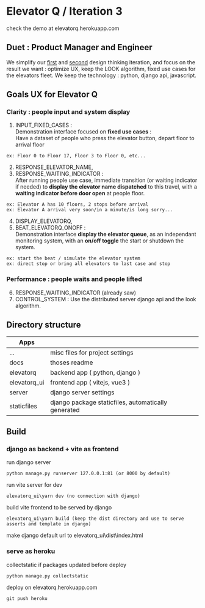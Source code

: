 # Elevator Q / Iteration 3

check the demo at elevatorq.herokuapp.com

## Duet : Product Manager and Engineer

We simplify our [first](../iter1/readme.md) and [second](../iter2/readme.md) design thinking iteration, and focus on the result we want : optimize UX, keep the LOOK algorithm, fixed use cases for the elevators fleet. We keep the technology : python, django api, javascript.

## Goals UX for Elevator Q

### Clarity : people input and system display

1. INPUT_FIXED_CASES :  
   Demonstration interface focused on **fixed use cases** :  
   Have a dataset of people who press the elevator button, depart floor to arrival floor

```
ex: Floor 0 to Floor 17, Floor 3 to Floor 0, etc...
```

2. RESPONSE_ELEVATOR_NAME,
3. RESPONSE_WAITING_INDICATOR :  
   After running people use case, immediate transition (or waiting indicator if needed) to **display the elevator name dispatched** to this travel, with a **waiting indicator before door open** at people floor.

```
ex: Elevator A has 10 floors, 2 stops before arrival
ex: Elevator A arrival very soon/in a minute/is long sorry...
```

4. DISPLAY_ELEVATORQ,
5. BEAT_ELEVATORQ_ONOFF :  
   Demonstration interface **display the elevator queue**, as an independant monitoring system, with an **on/off toggle** the start or shutdown the system.

```
ex: start the beat / simulate the elevator system
ex: direct stop or bring all elevators to last case and stop
```

### Performance : people waits and people lifted

6. RESPONSE_WAITING_INDICATOR (already saw)
7. CONTROL_SYSTEM : Use the distributed server django api and the look algorithm.

## Directory structure

| Apps         |                                                     |
| ------------ | --------------------------------------------------- |
| ...          | misc files for project settings                     |
| docs         | thoses readme                                       |
| elevatorq    | backend app ( python, django )                      |
| elevatorq_ui | frontend app ( vitejs, vue3 )                       |
| server       | django server settings                              |
| staticfiles  | django package staticfiles, automatically generated |

## Build

### django as backend + vite as frontend

run django server

```
python manage.py runserver 127.0.0.1:81 (or 8000 by default)
```

run vite server for dev

```
elevatorq_ui\yarn dev (no connection with django)
```

build vite frontend to be served by django

```
elevatorq_ui\yarn build (keep the dist directory and use to serve asserts and template in django)
```

make django default url to elevatorq_ui\dist\index.html

### serve as heroku

collectstatic if packages updated before deploy

```
python manage.py collectstatic
```

deploy on elevatorq.herokuapp.com

```
git push heroku
```
